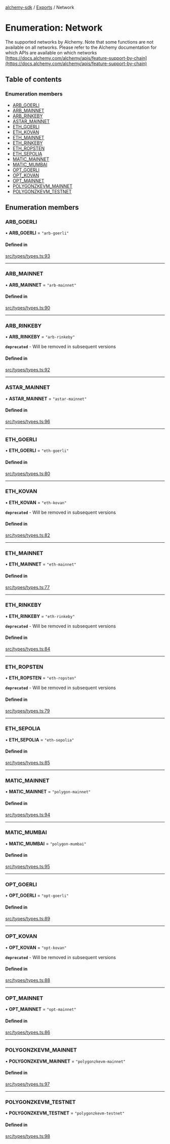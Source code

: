 [alchemy-sdk](../README.md) / [Exports](../modules.md) / Network

# Enumeration: Network

The supported networks by Alchemy. Note that some functions are not available
on all networks. Please refer to the Alchemy documentation for which APIs are
available on which networks
[https://docs.alchemy.com/alchemy/apis/feature-support-by-chain](https://docs.alchemy.com/alchemy/apis/feature-support-by-chain)

## Table of contents

### Enumeration members

- [ARB\_GOERLI](Network.md#arb_goerli)
- [ARB\_MAINNET](Network.md#arb_mainnet)
- [ARB\_RINKEBY](Network.md#arb_rinkeby)
- [ASTAR\_MAINNET](Network.md#astar_mainnet)
- [ETH\_GOERLI](Network.md#eth_goerli)
- [ETH\_KOVAN](Network.md#eth_kovan)
- [ETH\_MAINNET](Network.md#eth_mainnet)
- [ETH\_RINKEBY](Network.md#eth_rinkeby)
- [ETH\_ROPSTEN](Network.md#eth_ropsten)
- [ETH\_SEPOLIA](Network.md#eth_sepolia)
- [MATIC\_MAINNET](Network.md#matic_mainnet)
- [MATIC\_MUMBAI](Network.md#matic_mumbai)
- [OPT\_GOERLI](Network.md#opt_goerli)
- [OPT\_KOVAN](Network.md#opt_kovan)
- [OPT\_MAINNET](Network.md#opt_mainnet)
- [POLYGONZKEVM\_MAINNET](Network.md#polygonzkevm_mainnet)
- [POLYGONZKEVM\_TESTNET](Network.md#polygonzkevm_testnet)

## Enumeration members

### ARB\_GOERLI

• **ARB\_GOERLI** = `"arb-goerli"`

#### Defined in

[src/types/types.ts:93](https://github.com/alchemyplatform/alchemy-sdk-js/blob/ee5b9ee/src/types/types.ts#L93)

___

### ARB\_MAINNET

• **ARB\_MAINNET** = `"arb-mainnet"`

#### Defined in

[src/types/types.ts:90](https://github.com/alchemyplatform/alchemy-sdk-js/blob/ee5b9ee/src/types/types.ts#L90)

___

### ARB\_RINKEBY

• **ARB\_RINKEBY** = `"arb-rinkeby"`

**`deprecated`** - Will be removed in subsequent versions

#### Defined in

[src/types/types.ts:92](https://github.com/alchemyplatform/alchemy-sdk-js/blob/ee5b9ee/src/types/types.ts#L92)

___

### ASTAR\_MAINNET

• **ASTAR\_MAINNET** = `"astar-mainnet"`

#### Defined in

[src/types/types.ts:96](https://github.com/alchemyplatform/alchemy-sdk-js/blob/ee5b9ee/src/types/types.ts#L96)

___

### ETH\_GOERLI

• **ETH\_GOERLI** = `"eth-goerli"`

#### Defined in

[src/types/types.ts:80](https://github.com/alchemyplatform/alchemy-sdk-js/blob/ee5b9ee/src/types/types.ts#L80)

___

### ETH\_KOVAN

• **ETH\_KOVAN** = `"eth-kovan"`

**`deprecated`** - Will be removed in subsequent versions

#### Defined in

[src/types/types.ts:82](https://github.com/alchemyplatform/alchemy-sdk-js/blob/ee5b9ee/src/types/types.ts#L82)

___

### ETH\_MAINNET

• **ETH\_MAINNET** = `"eth-mainnet"`

#### Defined in

[src/types/types.ts:77](https://github.com/alchemyplatform/alchemy-sdk-js/blob/ee5b9ee/src/types/types.ts#L77)

___

### ETH\_RINKEBY

• **ETH\_RINKEBY** = `"eth-rinkeby"`

**`deprecated`** - Will be removed in subsequent versions

#### Defined in

[src/types/types.ts:84](https://github.com/alchemyplatform/alchemy-sdk-js/blob/ee5b9ee/src/types/types.ts#L84)

___

### ETH\_ROPSTEN

• **ETH\_ROPSTEN** = `"eth-ropsten"`

**`deprecated`** - Will be removed in subsequent versions

#### Defined in

[src/types/types.ts:79](https://github.com/alchemyplatform/alchemy-sdk-js/blob/ee5b9ee/src/types/types.ts#L79)

___

### ETH\_SEPOLIA

• **ETH\_SEPOLIA** = `"eth-sepolia"`

#### Defined in

[src/types/types.ts:85](https://github.com/alchemyplatform/alchemy-sdk-js/blob/ee5b9ee/src/types/types.ts#L85)

___

### MATIC\_MAINNET

• **MATIC\_MAINNET** = `"polygon-mainnet"`

#### Defined in

[src/types/types.ts:94](https://github.com/alchemyplatform/alchemy-sdk-js/blob/ee5b9ee/src/types/types.ts#L94)

___

### MATIC\_MUMBAI

• **MATIC\_MUMBAI** = `"polygon-mumbai"`

#### Defined in

[src/types/types.ts:95](https://github.com/alchemyplatform/alchemy-sdk-js/blob/ee5b9ee/src/types/types.ts#L95)

___

### OPT\_GOERLI

• **OPT\_GOERLI** = `"opt-goerli"`

#### Defined in

[src/types/types.ts:89](https://github.com/alchemyplatform/alchemy-sdk-js/blob/ee5b9ee/src/types/types.ts#L89)

___

### OPT\_KOVAN

• **OPT\_KOVAN** = `"opt-kovan"`

**`deprecated`** - Will be removed in subsequent versions

#### Defined in

[src/types/types.ts:88](https://github.com/alchemyplatform/alchemy-sdk-js/blob/ee5b9ee/src/types/types.ts#L88)

___

### OPT\_MAINNET

• **OPT\_MAINNET** = `"opt-mainnet"`

#### Defined in

[src/types/types.ts:86](https://github.com/alchemyplatform/alchemy-sdk-js/blob/ee5b9ee/src/types/types.ts#L86)

___

### POLYGONZKEVM\_MAINNET

• **POLYGONZKEVM\_MAINNET** = `"polygonzkevm-mainnet"`

#### Defined in

[src/types/types.ts:97](https://github.com/alchemyplatform/alchemy-sdk-js/blob/ee5b9ee/src/types/types.ts#L97)

___

### POLYGONZKEVM\_TESTNET

• **POLYGONZKEVM\_TESTNET** = `"polygonzkevm-testnet"`

#### Defined in

[src/types/types.ts:98](https://github.com/alchemyplatform/alchemy-sdk-js/blob/ee5b9ee/src/types/types.ts#L98)
